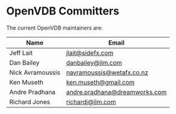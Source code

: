 <!-- SPDX-License-Identifier: CC-BY-4.0 -->
<!-- Copyright Contributors to the OpenVDB project. -->

# OpenVDB Committers

The current OpenVDB maintainers are:


| Name             | Email |
| ---------------- | -----------------
| Jeff Lait        | jlait@sidefx.com
| Dan Bailey       | danbailey@ilm.com
| Nick Avramoussis | navramoussis@wetafx.co.nz
| Ken Museth       | ken.museth@gmail.com
| Andre Pradhana   | andre.pradhana@dreamworks.com
| Richard Jones    | richardj@ilm.com
